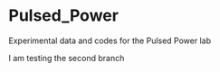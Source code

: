 # Pulsed_Power

Experimental data and codes for the Pulsed Power lab

I am testing the second branch

